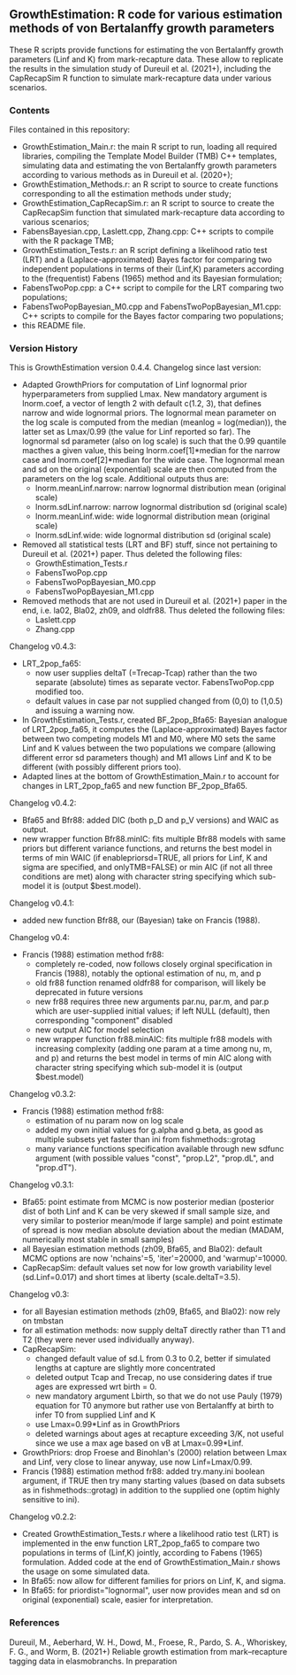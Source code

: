 GrowthEstimation: R code for various estimation methods of von Bertalanffy growth parameters 
--------------------------------------------------------------------------------------------

These R scripts provide functions for estimating the von Bertalanffy growth parameters (Linf and K) from mark-recapture data. These allow to replicate the results in the simulation study of Dureuil et al. (2021+), including the CapRecapSim R function to simulate mark-recapture data under various scenarios.


### Contents

Files contained in this repository:
* GrowthEstimation_Main.r: the main R script to run, loading all required libraries, compiling the Template Model Builder (TMB) C++ templates, simulating data and estimating the von Bertalanffy growth parameters according to various methods as in Dureuil et al. (2020+);
* GrowthEstimation_Methods.r: an R script to source to create functions corresponding to all the estimation methods under study;
* GrowthEstimation_CapRecapSim.r: an R script to source to create the CapRecapSim function that simulated mark-recapture data according to various scenarios;
* FabensBayesian.cpp, Laslett.cpp, Zhang.cpp: C++ scripts to compile with the R package TMB;
* GrowthEstimation_Tests.r: an R script defining a likelihood ratio test (LRT) and a (Laplace-approximated) Bayes factor for comparing two independent populations in terms of their (Linf,K) parameters according to the (frequentist) Fabens (1965) method and its Bayesian formulation;
* FabensTwoPop.cpp: a C++ script to compile for the LRT comparing two populations;
* FabensTwoPopBayesian_M0.cpp and FabensTwoPopBayesian_M1.cpp: C++ scripts to compile for the Bayes factor comparing two populations;
* this README file.


### Version History

This is GrowthEstimation version 0.4.4. Changelog since last version:
* Adapted GrowthPriors for computation of Linf lognormal prior hyperparameters from supplied Lmax. New mandatory argument is lnorm.coef, a vector of length 2 with default c(1.2, 3), that defines narrow and wide lognormal priors. The lognormal mean parameter on the log scale is computed from the median (meanlog = log(median)), the latter set as Lmax/0.99 (the value for Linf reported so far). The lognormal sd parameter (also on log scale) is such that the 0.99 quantile macthes a given value, this being lnorm.coef[1]*median for the narrow case and lnorm.coef[2]*median for the wide case. The lognormal mean and sd on the original (exponential) scale are then computed from the parameters on the log scale. Additional outputs thus are:
  - lnorm.meanLinf.narrow: narrow lognormal distribution mean (original scale)
  - lnorm.sdLinf.narrow: narrow lognormal distribution sd (original scale)
  - lnorm.meanLinf.wide: wide lognormal distribution mean (original scale)
  - lnorm.sdLinf.wide: wide lognormal distribution sd (original scale)
* Removed all statistical tests (LRT and BF) stuff, since not pertaining to Dureuil et al. (2021+) paper. Thus deleted the following files:
  - GrowthEstimation_Tests.r
  - FabensTwoPop.cpp
  - FabensTwoPopBayesian_M0.cpp
  - FabensTwoPopBayesian_M1.cpp
* Removed methods that are not used in Dureuil et al. (2021+) paper in the end, i.e. la02, Bla02, zh09, and oldfr88. Thus deleted the following files:
  - Laslett.cpp
  - Zhang.cpp

Changelog v0.4.3:
* LRT_2pop_fa65:
  - now user supplies deltaT (=Trecap-Tcap) rather than the two separate (absolute) times as separate vector. FabensTwoPop.cpp modified too.
  - default values in case par not supplied changed from (0,0) to (1,0.5) and issuing a warning now.
* In GrowthEstimation_Tests.r, created BF_2pop_Bfa65: Bayesian analogue of LRT_2pop_fa65, it computes the (Laplace-approximated) Bayes factor between two competing models M1 and M0, where M0 sets the same Linf and K values between the two populations we compare (allowing different error sd parameters though) and M1 allows Linf and K to be different (with possibly different priors too).
* Adapted lines at the bottom of GrowthEstimation_Main.r to account for changes in LRT_2pop_fa65 and new function BF_2pop_Bfa65.

Changelog v0.4.2:
* Bfa65 and Bfr88: added DIC (both p_D and p_V versions) and WAIC as output.
* new wrapper function Bfr88.minIC: fits multiple Bfr88 models with same priors but different variance functions, and returns the best model in terms of min WAIC (if enablepriorsd=TRUE, all priors for Linf, K and sigma are specified, and onlyTMB=FALSE) or min AIC (if not all three conditions are met) along with character string specifying which sub-model it is (output $best.model).

Changelog v0.4.1:
* added new function Bfr88, our (Bayesian) take on Francis (1988).

Changelog v0.4:
* Francis (1988) estimation method fr88:
  - completely re-coded, now follows closely orginal specification in Francis (1988), notably the optional estimation of nu, m, and p
  - old fr88 function renamed oldfr88 for comparison, will likely be deprecated in future versions
  - new fr88 requires three new arguments par.nu, par.m, and par.p which are user-supplied initial values; if left NULL (default), then corresponding "component" disabled
  - new output AIC for model selection
  - new wrapper function fr88.minAIC: fits multiple fr88 models with increasing complexity (adding one param at a time among nu, m, and p) and returns the best model in terms of min AIC along with character string specifying which sub-model it is (output $best.model)

Changelog v0.3.2:
* Francis (1988) estimation method fr88:
  - estimation of nu param now on log scale
  - added my own initial values for g.alpha and g.beta, as good as multiple subsets yet faster than ini from fishmethods::grotag
  - many variance functions specification available through new sdfunc argument (with possible values "const", "prop.L2", "prop.dL", and "prop.dT").

Changelog v0.3.1:
* Bfa65: point estimate from MCMC is now posterior median (posterior dist of both Linf and K can be very skewed if small sample size, and very similar to posterior mean/mode if large sample) and point estimate of spread is now median absolute deviation about the median (MADAM, numerically most stable in small samples)
* all Bayesian estimation methods (zh09, Bfa65, and Bla02): default MCMC options are now 'nchains'=5, 'iter'=20000, and 'warmup'=10000.
* CapRecapSim: default values set now for low growth variability level (sd.Linf=0.017) and short times at liberty (scale.deltaT=3.5).

Changelog v0.3:
* for all Bayesian estimation methods (zh09, Bfa65, and Bla02): now rely on tmbstan
* for all estimation methods: now supply deltaT directly rather than T1 and T2 (they were never used individually anyway).
* CapRecapSim:
  - changed default value of sd.L from 0.3 to 0.2, better if simulated lengths at capture are slightly more concentrated
  - deleted output Tcap and Trecap, no use considering dates if true ages are expressed wrt birth = 0.
  - new mandatory argument Lbirth, so that we do not use Pauly (1979) equation for T0 anymore but rather use von Bertalanffy at birth to infer T0 from supplied Linf and K
  - use Lmax=0.99*Linf as in GrowthPriors
  - deleted warnings about ages at recapture exceeding 3/K, not useful since we use a max age based on vB at Lmax=0.99*Linf.
* GrowthPriors: drop Froese and Binohlan's (2000) relation between Lmax and Linf, very close to linear anyway, use now Linf=Lmax/0.99.
* Francis (1988) estimation method fr88: added try.many.ini boolean argument, if TRUE then try many starting values (based on data subsets as in fishmethods::grotag) in addition to the supplied one (optim highly sensitive to ini).

Changelog v0.2.2:
* Created GrowthEstimation_Tests.r where a likelihood ratio test (LRT) is implemented in the enw function LRT_2pop_fa65 to compare two populations in terms of (Linf,K) jointly, according to Fabens (1965) formulation. Added code at the end of GrowthEstimation_Main.r shows the usage on some simulated data.
* In Bfa65: now allow for different families for priors on Linf, K, and sigma.
* In Bfa65: for priordist="lognormal", user now provides mean and sd on original (exponential) scale, easier for interpretation.


### References

Dureuil, M., Aeberhard, W. H., Dowd, M., Froese, R., Pardo, S. A., Whoriskey, F. G., and Worm, B. (2021+) Reliable growth estimation from mark–recapture tagging data in elasmobranchs. In preparation


